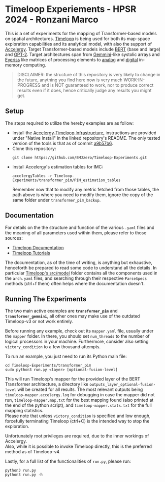 # Timeloop Experiements - HPSR 2024 - Ronzani Marco

This is a set of experiments for the mapping of Transformer-based models on spatial architectures. [Timeloop](https://github.com/NVlabs/timeloop) is being used for both its map-space exploration capabilities and its analytical model, with also the support of [Accelergy](https://github.com/Accelergy-Project/accelergy). Target Transformer-based models include [BERT](https://arxiv.org/abs/1810.04805) (base and large) and [GPT-2](https://github.com/openai/gpt-2). Target architectures span from [Gemmini](https://github.com/ucb-bar/gemmini)-like systolic arrays and [Eyeriss](https://ieeexplore.ieee.org/document/7738524) like matrices of processing elements to [analog](https://ieeexplore.ieee.org/document/8802267) and [digital](https://ieeexplore.ieee.org/document/10067422) in-memory computing.

>DISCLAIMER: the structure of this repository is very likely to change in the future, anything you find here now is very much WORK-IN-PROGRESS and is NOT guaranteed to work, nor to produce correct results even if it does, hence critically judge any results you might get.

## Setup

The steps required to utilize the hereby examples are as follow:

-   Install the [Accelergy-Timeloop Infrastructure](https://github.com/Accelergy-Project/accelergy-timeloop-infrastructure), instructions are provided under "Native Install" in the linked repository's README. The only tested version of the tools is that as of commit [a9b57b6](https://github.com/Accelergy-Project/accelergy-timeloop-infrastructure/commit/a9b57b65a21f7672e87f67e9b54b1847d2df5b79).
-   Clone this repository:
    ```
    git clone https://github.com/EMJzero/Timeloop-Experiments.git
    ```
-   Install Accelergy's estimation tables for IMC:
    ```
    accelergyTables -r Timeloop-Experiments/transformer_pim/PIM_estimation_tables
    ```
    Remember now that to modify any metric fetched from those tables, the path above is where you need to modify them, ignore the copy of the same folder under `transformer_pim_backup`.

## Documentation

For details on the the structure and function of the various `.yaml` files and the meaning of all parameters used within them, please refer to those sources:
-   [Timeloop Documentation](https://timeloop.csail.mit.edu/v4)
-   [Timeloop Tutorials](https://accelergy.mit.edu/tutorial.html)

The documentation, as of the time of writing, is anything but exhaustive, henceforth be prepared to read some code to understand all the details. In particular [Timeloop's src/model](https://github.com/NVlabs/timeloop/tree/master/src/model) folder contains all the components used in the `arch.yaml` files, and searching through their respective `ParseSpecs` methods (ctrl+f them) often helps where the documentation doesn't.

## Running The Experiments

The two main active examples are **`transformer_pim`** and **`transformer_gemmini`**, all other ones may make use of the outdated Timeloop-v3 or not work entirely.

Before running any example, check out its `mapper.yaml` file, usually under the `mapper` folder. In there, you should set `num_threads` to the number of logical processors in your machine. Furthermore, consider also setting `victory_condition` to a few thousand attempts.

To run an example, you just need to run its Python main file:
```
cd Timeloop-Experiments/transformer_pim
sudo python3 run.py <layer> [optional-fusion-level]
```
This will run Timeloop's mapper for the provided layer of the BERT Transformer architecture, a directory like `outputs_layer_optional-fusion-level` will be created for all results. The most relevant outputs being `timeloop-mapper.accelergy.log` for debugging in case the mapper did not run, `timeloop-mapper.map.txt` for the best mapping found (also printed at the end of the python script), and `timeloop-mapper.stats.txt` for the full mapping statistics.<br>
Please note that unless `victory_condition` is specified and low enough, forcefully terminating Timeloop (ctrl+C) is the intended way to stop the exploration.

Unfortunately root privileges are required, due to the inner workings of Accelergy.<br>
Also, while it is possible to invoke Timeloop directly, this is the preferred method as of Timeloop-v4.

Lastly, for a full list of the functionalities of `run.py`, please run:
```
python3 run.py
python3 run.py -h
```